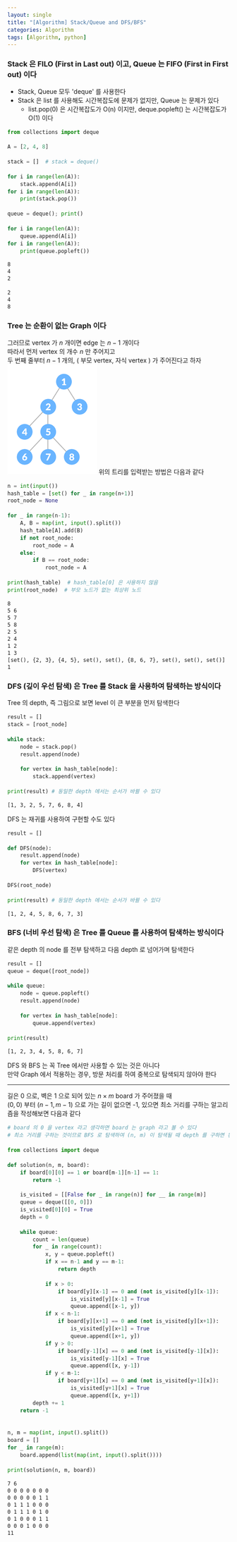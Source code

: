 ```yaml
---
layout: single
title: "[Algorithm] Stack/Queue and DFS/BFS"
categories: Algorithm
tags: [Algorithm, python]
---
```



### Stack 은 FILO (First in Last out) 이고, Queue 는 FIFO (First in First out) 이다
- Stack, Queue 모두 \'deque\' 를 사용한다
- Stack 은 list 를 사용해도 시간복잡도에 문제가 없지만, Queue 는 문제가 있다
  - list.pop(0) 은 시간복잡도가 O(n) 이지만, deque.popleft() 는 시간복잡도가 O(1) 이다


```python
from collections import deque

A = [2, 4, 8]

stack = []  # stack = deque()

for i in range(len(A)):
    stack.append(A[i])
for i in range(len(A)):
    print(stack.pop())

queue = deque(); print()

for i in range(len(A)):
    queue.append(A[i])
for i in range(len(A)):
    print(queue.popleft())
```

    8
    4
    2
    
    2
    4
    8
    

### Tree 는 순환이 없는 Graph 이다
그러므로 vertex 가 $n$ 개이면 edge 는 $n-1$ 개이다 <br>
따라서 먼저 vertex 의 개수 $n$ 만 주어지고 <br>
두 번째 줄부터 $n-1$ 개의, ( 부모 vertex, 자식 vertex ) 가 주어진다고 하자
<img src="/assets/img/Tree.png">
위의 트리를 입력받는 방법은 다음과 같다


```python
n = int(input())
hash_table = [set() for _ in range(n+1)]
root_node = None

for _ in range(n-1):
    A, B = map(int, input().split())
    hash_table[A].add(B)
    if not root_node:
        root_node = A
    else:
        if B == root_node:
            root_node = A

print(hash_table)  # hash_table[0] 은 사용하지 않음
print(root_node)  # 부모 노드가 없는 최상위 노드
```

    8
    5 6
    5 7
    5 8
    2 5
    2 4
    1 2
    1 3
    [set(), {2, 3}, {4, 5}, set(), set(), {8, 6, 7}, set(), set(), set()]
    1
    

### DFS (깊이 우선 탐색) 은 Tree 를 Stack 을 사용하여 탐색하는 방식이다
Tree 의 depth, 즉 그림으로 보면 level 이 큰 부분을 먼저 탐색한다


```python
result = []
stack = [root_node]

while stack:
    node = stack.pop()
    result.append(node) 
    
    for vertex in hash_table[node]:
        stack.append(vertex)

print(result) # 동일한 depth 에서는 순서가 바뀔 수 있다
```

    [1, 3, 2, 5, 7, 6, 8, 4]
    

DFS 는 재귀를 사용하여 구현할 수도 있다


```python
result = []

def DFS(node):
    result.append(node)
    for vertex in hash_table[node]:
        DFS(vertex)

DFS(root_node)

print(result) # 동일한 depth 에서는 순서가 바뀔 수 있다
```

    [1, 2, 4, 5, 8, 6, 7, 3]
    

### BFS (너비 우선 탐색) 은 Tree 를 Queue 를 사용하여 탐색하는 방식이다
같은 depth 의 node 를 전부 탐색하고 다음 depth 로 넘어가며 탐색한다


```python
result = []
queue = deque([root_node])

while queue:
    node = queue.popleft()
    result.append(node)
    
    for vertex in hash_table[node]:
        queue.append(vertex)
        
print(result)
```

    [1, 2, 3, 4, 5, 8, 6, 7]
    

DFS 와 BFS 는 꼭 Tree 에서만 사용할 수 있는 것은 아니다 <br>
만약 Graph 에서 적용하는 경우, 방문 처리를 하여 중복으로 탐색되지 않아야 한다 <br>

<hr>

길은 0 으로, 벽은 1 으로 되어 있는 $n×m$ board 가 주어졌을 때 <br>
$(0, 0)$ 부터 $(n-1, m-1)$ 으로 가는 길이 없으면 -1, 있으면 최소 거리를 구하는 알고리즘을 작성해보면 다음과 같다


```python
# board 의 0 을 vertex 라고 생각하면 board 는 graph 라고 볼 수 있다
# 최소 거리를 구하는 것이므로 BFS 로 탐색하여 (n, m) 이 탐색될 때 depth 를 구하면 된다

from collections import deque

def solution(n, m, board):
    if board[0][0] == 1 or board[m-1][n-1] == 1:
        return -1

    is_visited = [[False for _ in range(n)] for __ in range(m)]
    queue = deque([[0, 0]])
    is_visited[0][0] = True
    depth = 0

    while queue:
        count = len(queue)
        for _ in range(count):
            x, y = queue.popleft()
            if x == n-1 and y == m-1:
                return depth

            if x > 0:
                if board[y][x-1] == 0 and (not is_visited[y][x-1]):
                    is_visited[y][x-1] = True
                    queue.append([x-1, y])
            if x < n-1:
                if board[y][x+1] == 0 and (not is_visited[y][x+1]):
                    is_visited[y][x+1] = True
                    queue.append([x+1, y])
            if y > 0:
                if board[y-1][x] == 0 and (not is_visited[y-1][x]):
                    is_visited[y-1][x] = True
                    queue.append([x, y-1])
            if y < m-1:
                if board[y+1][x] == 0 and (not is_visited[y+1][x]):
                    is_visited[y+1][x] = True
                    queue.append([x, y+1])  
        depth += 1
    return -1


n, m = map(int, input().split())
board = []
for _ in range(m):
    board.append(list(map(int, input().split())))
    
print(solution(n, m, board))
```

    7 6
    0 0 0 0 0 0 0
    0 0 0 0 0 1 1
    0 1 1 1 0 0 0
    0 1 1 1 0 1 0
    0 1 0 0 0 1 1
    0 0 0 1 0 0 0
    11
    

# 
